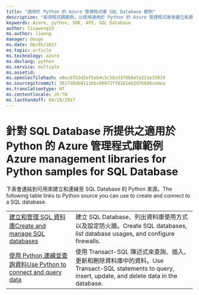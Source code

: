 ```yaml
---
title: "適用於 Python 的 Azure 管理程式庫 SQL Database 範例"
description: "取得程式碼範例，以使用適用於 Python 的 Azure 管理程式庫來建立和更新 Azure SQL Database"
keywords: Azure, python, SDK, API, SQL Database
author: lisawong19
ms.author: liwong
manager: douge
ms.date: 06/05/2017
ms.topic: article
ms.technology: azure
ms.devlang: python
ms.service: multiple
ms.assetid: 
ms.openlocfilehash: a0ec8fb3d2ef5eb4c5c58a3370b6efa221e33029
ms.sourcegitcommit: 3617d0db0111bbc00072ff8161de2d76606ce0ea
ms.translationtype: HT
ms.contentlocale: zh-TW
ms.lasthandoff: 08/18/2017
---
```

# <a name="azure-management-libraries-for-python-samples-for-sql-database"></a><span data-ttu-id="8233d-104">針對 SQL Database 所提供之適用於 Python 的 Azure 管理程式庫範例</span><span class="sxs-lookup"><span data-stu-id="8233d-104">Azure management libraries for Python samples for SQL Database</span></span>

<span data-ttu-id="8233d-105">下表會連結到可用來建立和連線至 SQL Database 的 Python 來源。</span><span class="sxs-lookup"><span data-stu-id="8233d-105">The following table links to Python source you can use to create and connect to a SQL database.</span></span> 

| ||
|---|---|
| <span data-ttu-id="8233d-106">[建立和管理 SQL 資料庫][1]</span><span class="sxs-lookup"><span data-stu-id="8233d-106">[Create and manage SQL databases][1]</span></span> | <span data-ttu-id="8233d-107">建立 SQL Database、列出資料庫使用方式以及設定防火牆。</span><span class="sxs-lookup"><span data-stu-id="8233d-107">Create SQL databases, list database usages, and configure firewalls.</span></span>  | 
| <span data-ttu-id="8233d-108">[使用 Python 連線並查詢資料][2]</span><span class="sxs-lookup"><span data-stu-id="8233d-108">[Use Python to connect and query data][2]</span></span> | <span data-ttu-id="8233d-109">使用 Transact-SQL 陳述式來查詢、插入、更新和刪除資料庫中的資料。</span><span class="sxs-lookup"><span data-stu-id="8233d-109">Use Transact-SQL statements to query, insert, update, and delete data in the database.</span></span> | 

[1]: https://azure.microsoft.com/resources/samples/sql-database-python-manage/
[2]: https://docs.microsoft.com/azure/sql-database/sql-database-connect-query-python